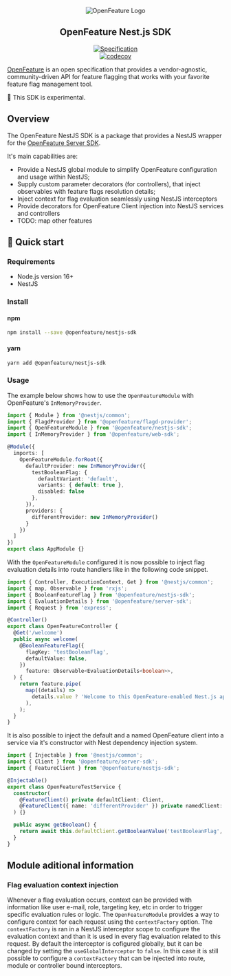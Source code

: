 <!-- markdownlint-disable MD033 -->
<!-- x-hide-in-docs-start -->
<p align="center">
  <picture>
    <source media="(prefers-color-scheme: dark)" srcset="https://raw.githubusercontent.com/open-feature/community/0e23508c163a6a1ac8c0ced3e4bd78faafe627c7/assets/logo/horizontal/white/openfeature-horizontal-white.svg" />
    <img align="center" alt="OpenFeature Logo" src="https://raw.githubusercontent.com/open-feature/community/0e23508c163a6a1ac8c0ced3e4bd78faafe627c7/assets/logo/horizontal/black/openfeature-horizontal-black.svg" />
  </picture>
</p>

<h2 align="center">OpenFeature Nest.js SDK</h2>

<!-- x-hide-in-docs-end -->
<!-- The 'github-badges' class is used in the docs -->
<p align="center" class="github-badges">
  <a href="https://github.com/open-feature/spec/releases/tag/v0.7.0">
    <img alt="Specification" src="https://img.shields.io/static/v1?label=specification&message=v0.7.0&color=yellow&style=for-the-badge" />
  </a>
  <br/>
  <a href="https://codecov.io/gh/open-feature/js-sdk">
    <img alt="codecov" src="https://codecov.io/gh/open-feature/js-sdk/branch/main/graph/badge.svg?token=3DC5XOEHMY" />
  </a>
</p>
<!-- x-hide-in-docs-start -->

[OpenFeature](https://openfeature.dev) is an open specification that provides a vendor-agnostic, community-driven API
for feature flagging that works with your favorite feature flag management tool.

<!-- x-hide-in-docs-end -->

🧪 This SDK is experimental.

## Overview

The OpenFeature NestJS SDK is a package that provides a NestJS wrapper for the [OpenFeature Server SDK]().

It's main capabilities are:
- Provide a NestJS global module to simplify OpenFeature configuration and usage within NestJS;
- Supply custom parameter decorators (for controllers), that inject observables with feature flags resolution details;
- Inject context for flag evaluation seamlessly using NestJS interceptors
- Provide decorators for OpenFeature Client injection into NestJS services and controllers
- TODO: map other features

## 🚀 Quick start

### Requirements

- Node.js version 16+
- NestJS

### Install

#### npm

```sh
npm install --save @openfeature/nestjs-sdk
```

#### yarn

```sh
yarn add @openfeature/nestjs-sdk
```

### Usage

The example below shows how to use the `OpenFeatureModule` with OpenFeature's `InMemoryProvider`.

```ts
import { Module } from '@nestjs/common';
import { FlagdProvider } from '@openfeature/flagd-provider';
import { OpenFeatureModule } from '@openfeature/nestjs-sdk';
import { InMemoryProvider } from '@openfeature/web-sdk';

@Module({
  imports: [
    OpenFeatureModule.forRoot({
      defaultProvider: new InMemoryProvider({
        testBooleanFlag: {
          defaultVariant: 'default',
          variants: { default: true },
          disabled: false
        },
      }),
      providers: {
        differentProvider: new InMemoryProvider()
      }
    })
  ]
})
export class AppModule {}
```

With the `OpenFeatureModule` configured it is now possible to inject flag evaluation details into route handlers like in the following code snippet.

```ts
import { Controller, ExecutionContext, Get } from '@nestjs/common';
import { map, Observable } from 'rxjs';
import { BooleanFeatureFlag } from '@openfeature/nestjs-sdk';
import { EvaluationDetails } from '@openfeature/server-sdk';
import { Request } from 'express';

@Controller()
export class OpenFeatureController {
  @Get('/welcome')
  public async welcome(
    @BooleanFeatureFlag({
      flagKey: 'testBooleanFlag',
      defaultValue: false,
    })
      feature: Observable<EvaluationDetails<boolean>>,
  ) {
    return feature.pipe(
      map((details) =>
        details.value ? 'Welcome to this OpenFeature-enabled Nest.js app!' : 'Welcome to this Nest.js app!',
      ),
    );
  }
}
```

It is also possible to inject the default and a named OpenFeature client into a service via it's constructor with Nest dependency injection system.

```ts
import { Injectable } from '@nestjs/common';
import { Client } from '@openfeature/server-sdk';
import { FeatureClient } from '@openfeature/nestjs-sdk';

@Injectable()
export class OpenFeatureTestService {
  constructor(
    @FeatureClient() private defaultClient: Client,
    @FeatureClient({ name: 'differentProvider' }) private namedClient: Client,
  ) {}

  public async getBoolean() {
    return await this.defaultClient.getBooleanValue('testBooleanFlag', false);
  }
}
```

## Module aditional information

### Flag evaluation context injection

Whenever a flag evaluation occurs, context can be provided with information like user e-mail, role, targeting key, etc in order to trigger specific evaluation rules or logic. The `OpenFeatureModule` provides a way to configure context for each request using the `contextFactory` option.
The `contextFactory` is ran in a NestJS interceptor scope to configure the evaluation context and than it is used in every flag evaluation related to this request.
By default the interceptor is cofigured globally, but it can be changed by setting the `useGlobalInterceptor` to `false`. In this case it is still possible to configure a `contextFactory` that can be injected into route, module or controller bound interceptors.
